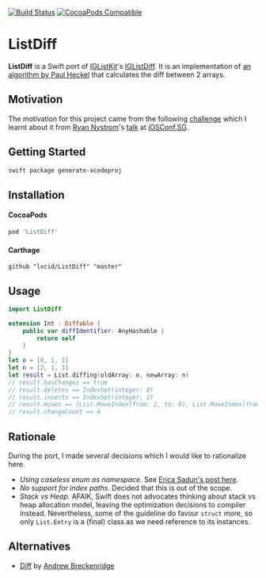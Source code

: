 [![Build Status](https://travis-ci.org/lxcid/ListDiff.svg?branch=master)](https://travis-ci.org/lxcid/ListDiff)
[![CocoaPods Compatible](https://img.shields.io/cocoapods/v/ListDiff.svg)](https://cocoapods.org/pods/ListDiff)

# ListDiff

__ListDiff__ is a Swift port of [IGListKit](https://github.com/Instagram/IGListKit)'s [IGListDiff](https://github.com/Instagram/IGListKit/blob/master/Source/IGListDiff.mm).
It is an implementation of [an algorithm by Paul Heckel](http://dl.acm.org/citation.cfm?id=359467&dl=ACM&coll=DL) that calculates the diff between 2 arrays.

## Motivation

The motivation for this project came from the following [challenge](https://github.com/Instagram/IGListKit/issues/76) which I learnt about it from [Ryan Nystrom](https://twitter.com/_ryannystrom)'s [talk](https://engineers.sg/video/scaling-at-large-lessons-learned-rewriting-instagram-s-feed-ios-conf-sg-2016--1218) at [iOSConf.SG](http://iosconf.sg).

## Getting Started

```bash
swift package generate-xcodeproj
```

## Installation

#### CocoaPods

```ruby
pod 'ListDiff'
```

#### Carthage

```ogdl
github "lxcid/ListDiff" "master"
```

## Usage

```swift
import ListDiff

extension Int : Diffable {
    public var diffIdentifier: AnyHashable {
        return self
    }
}
let o = [0, 1, 2]
let n = [2, 1, 3]
let result = List.diffing(oldArray: o, newArray: n)
// result.hasChanges == true
// result.deletes == IndexSet(integer: 0)
// result.inserts == IndexSet(integer: 2)
// result.moves == [List.MoveIndex(from: 2, to: 0), List.MoveIndex(from: 1, to: 1)]
// result.changeCount == 4
```

## Rationale

During the port, I made several decisions which I would like to rationalize here.

- _Using caseless enum as namespace._ See [Erica Sadun's post here](http://ericasadun.com/2016/07/18/dear-erica-no-case-enums/).
- _No support for index paths._ Decided that this is out of the scope.
- _Stack vs Heap._ AFAIK, Swift does not advocates thinking about stack vs heap allocation model, leaving the optimization decisions to compiler instead. Nevertheless, some of the guideline do favour `struct` more, so only `List.Entry` is a (final) class as we need reference to its instances.

## Alternatives

- [Diff](https://github.com/AndrewSB/Diff) by [Andrew Breckenridge](https://github.com/AndrewSB)
